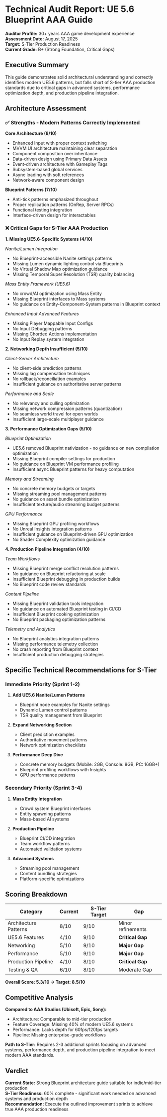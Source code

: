 # Technical Audit Report: UE 5.6 Blueprint AAA Guide

**Auditor Profile:** 30+ years AAA game development experience  
**Assessment Date:** August 17, 2025  
**Target:** S-Tier Production Readiness  
**Current Grade:** B+ (Strong Foundation, Critical Gaps)

## Executive Summary

This guide demonstrates solid architectural understanding and correctly identifies modern UE5.6 patterns, but falls short of S-tier AAA production standards due to critical gaps in advanced systems, performance optimization depth, and production pipeline integration.

## Architecture Assessment

### ✅ Strengths - Modern Patterns Correctly Implemented

**Core Architecture (8/10)**
- Enhanced Input with proper context switching
- MVVM UI architecture maintaining clear separation
- Component composition over inheritance 
- Data-driven design using Primary Data Assets
- Event-driven architecture with Gameplay Tags
- Subsystem-based global services
- Async loading with soft references
- Network-aware component design

**Blueprint Patterns (7/10)**
- Anti-tick patterns emphasized throughout
- Proper replication patterns (OnRep, Server RPCs)
- Functional testing integration
- Interface-driven design for interactables

### ❌ Critical Gaps for S-Tier AAA Production

**1. Missing UE5.6-Specific Systems (4/10)**

*Nanite/Lumen Integration*
- No Blueprint-accessible Nanite settings patterns
- Missing Lumen dynamic lighting control via Blueprints
- No Virtual Shadow Map optimization guidance
- Missing Temporal Super Resolution (TSR) quality balancing

*Mass Entity Framework (UE5.6)*
- No crowd/AI optimization using Mass Entity
- Missing Blueprint interfaces to Mass systems
- No guidance on Entity-Component-System patterns in Blueprint context

*Enhanced Input Advanced Features*
- Missing Player Mappable Input Configs
- No Input Debugging patterns
- Missing Chorded Actions implementation
- No Input Replay system integration

**2. Networking Depth Insufficient (5/10)**

*Client-Server Architecture*
- No client-side prediction patterns
- Missing lag compensation techniques
- No rollback/reconciliation examples
- Insufficient guidance on authoritative server patterns

*Performance and Scale*
- No relevancy and culling optimization
- Missing network compression patterns (quantization)
- No seamless world travel for open worlds
- Insufficient large-scale multiplayer guidance

**3. Performance Optimization Gaps (5/10)**

*Blueprint Optimization*
- UE5.6 removed Blueprint nativization - no guidance on new compilation optimization
- Missing Blueprint compiler settings for production
- No guidance on Blueprint VM performance profiling
- Insufficient async Blueprint patterns for heavy computation

*Memory and Streaming*
- No concrete memory budgets or targets
- Missing streaming pool management patterns
- No guidance on asset bundle optimization
- Insufficient texture/audio streaming budget patterns

*GPU Performance*
- Missing Blueprint GPU profiling workflows
- No Unreal Insights integration patterns
- Insufficient guidance on Blueprint-driven GPU optimization
- No Shader Complexity optimization guidance

**4. Production Pipeline Integration (4/10)**

*Team Workflows*
- Missing Blueprint merge conflict resolution patterns
- No guidance on Blueprint refactoring at scale
- Insufficient Blueprint debugging in production builds
- No Blueprint code review standards

*Content Pipeline*
- Missing Blueprint validation tools integration
- No guidance on automated Blueprint testing in CI/CD
- Insufficient Blueprint cooking optimization
- No Blueprint packaging optimization patterns

*Telemetry and Analytics*
- No Blueprint analytics integration patterns
- Missing performance telemetry collection
- No crash reporting from Blueprint context
- Insufficient production debugging strategies

## Specific Technical Recommendations for S-Tier

### Immediate Priority (Sprint 1-2)

1. **Add UE5.6 Nanite/Lumen Patterns**
   - Blueprint node examples for Nanite settings
   - Dynamic Lumen control patterns
   - TSR quality management from Blueprint

2. **Expand Networking Section**
   - Client prediction examples
   - Authoritative movement patterns
   - Network optimization checklists

3. **Performance Deep Dive**
   - Concrete memory budgets (Mobile: 2GB, Console: 8GB, PC: 16GB+)
   - Blueprint profiling workflows with Insights
   - GPU performance patterns

### Secondary Priority (Sprint 3-4)

1. **Mass Entity Integration**
   - Crowd system Blueprint interfaces
   - Entity spawning patterns
   - Mass-based AI systems

2. **Production Pipeline**
   - Blueprint CI/CD integration
   - Team workflow patterns
   - Automated validation systems

3. **Advanced Systems**
   - Streaming pool management
   - Content bundling strategies
   - Platform-specific optimizations

## Scoring Breakdown

| Category | Current | S-Tier Target | Gap |
|----------|---------|---------------|-----|
| Architecture Patterns | 8/10 | 9/10 | Minor refinements |
| UE5.6 Features | 4/10 | 9/10 | **Critical Gap** |
| Networking | 5/10 | 9/10 | **Major Gap** |
| Performance | 5/10 | 9/10 | **Major Gap** |
| Production Pipeline | 4/10 | 8/10 | **Critical Gap** |
| Testing & QA | 6/10 | 8/10 | Moderate Gap |

**Overall Score: 5.3/10 → Target: 8.5/10**

## Competitive Analysis

**Compared to AAA Studios (Ubisoft, Epic, Sony):**
- Architecture: Comparable to mid-tier production
- Feature Coverage: Missing 40% of modern UE5.6 systems
- Performance: Lacks depth for 60fps/120fps targets
- Pipeline: Missing enterprise-grade workflows

**Path to S-Tier:**
Requires 2-3 additional sprints focusing on advanced systems, performance depth, and production pipeline integration to meet modern AAA standards.

## Verdict

**Current State:** Strong Blueprint architecture guide suitable for indie/mid-tier production  
**S-Tier Readiness:** 60% complete - significant work needed on advanced systems and production depth  
**Recommendation:** Execute the outlined improvement sprints to achieve true AAA production readiness
